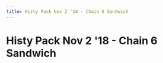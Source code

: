 ```yaml
---
title: Histy Pack Nov 2 '18 - Chain 6 Sandwich
---
```

<ClientOnly><AssetLoader :reloadOnce="true" />
# Histy Pack Nov 2 '18 - Chain 6 Sandwich

<GameSlides :jsonFileToLoad="'playermade/histy_nov2/chain6_sandwich.json'" :useRandomSeed="false" :useManualData="false" :replay="true"></GameSlides>

</ClientOnly>
